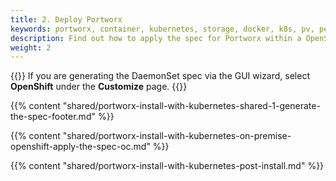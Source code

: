 ```yaml
---
title: 2. Deploy Portworx
keywords: portworx, container, kubernetes, storage, docker, k8s, pv, persistent disk, openshift
description: Find out how to apply the spec for Portworx within a OpenShift cluster and have Portworx provide highly available volumes to any application deployed via Kubernetes.
weight: 2
---
```


{{<info>}}
If you are generating the DaemonSet spec via the GUI wizard, select **OpenShift** under the **Customize** page.
{{</info>}}

{{% content "shared/portworx-install-with-kubernetes-shared-1-generate-the-spec-footer.md" %}}

{{% content "shared/portworx-install-with-kubernetes-on-premise-openshift-apply-the-spec-oc.md" %}}

{{% content "shared/portworx-install-with-kubernetes-post-install.md" %}}
